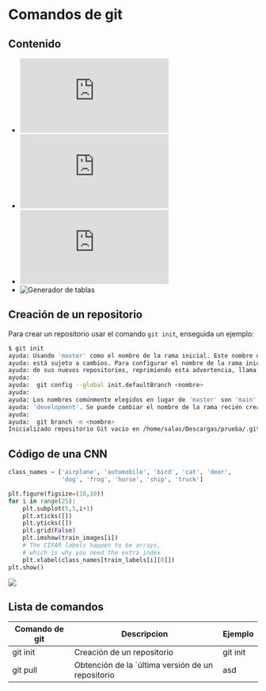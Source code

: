 # Comandos de git

## Contenido

* ![Creación de un repositorio](https://github.com/mergutm/programacionWeb/blob/main/git/comandos.md#creaci%C3%B3n-de-un-repositorio)
* ![código en python](https://github.com/mergutm/programacionWeb/blob/main/git/comandos.md#c%C3%B3digo-de-una-cnn)
* ![lista de comandos](https://github.com/mergutm/programacionWeb/blob/main/git/comandos.md#lista-de-comandos)
* ![Generador de tablas ](https://www.tablesgenerator.com/markdown_tables)


## Creación de un repositorio

Para crear un repositorio usar el comando `git init`, enseguida un ejemplo:

```bash
$ git init
ayuda: Usando 'master' como el nombre de la rama inicial. Este nombre de rama predeterminado
ayuda: está sujeto a cambios. Para configurar el nombre de la rama inicial para usar en todos
ayuda: de sus nuevos repositorios, reprimiendo esta advertencia, llama a:
ayuda: 
ayuda: 	git config --global init.defaultBranch <nombre>
ayuda: 
ayuda: Los nombres comúnmente elegidos en lugar de 'master' son 'main', 'trunk' y
ayuda: 'development'. Se puede cambiar el nombre de la rama recién creada mediante este comando:
ayuda: 
ayuda: 	git branch -m <nombre>
Inicializado repositorio Git vacío en /home/salas/Descargas/prueba/.git/
```


## Código de una CNN

```python
class_names = ['airplane', 'automobile', 'bird', 'cat', 'deer',
               'dog', 'frog', 'horse', 'ship', 'truck']

plt.figure(figsize=(10,10))
for i in range(25):
    plt.subplot(5,5,i+1)
    plt.xticks([])
    plt.yticks([])
    plt.grid(False)
    plt.imshow(train_images[i])
    # The CIFAR labels happen to be arrays, 
    # which is why you need the extra index
    plt.xlabel(class_names[train_labels[i][0]])
plt.show()
```


<img src="https://www.tensorflow.org/tutorials/images/cnn_files/output_K3PAELE2eSU9_0.png?hl=es-419">

## Lista de comandos

| Comando de git | Descripcion                                       | Ejemplo  |
|----------------|---------------------------------------------------|----------|
| git init       | Creación de un repositorio                        | git init |
| git pull       | Obtención de la ´última versión de un repositorio | asd      |




